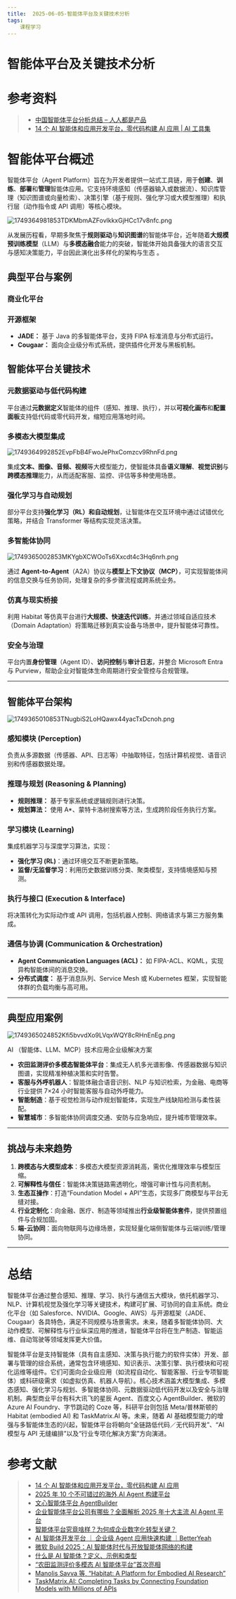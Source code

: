 ```yaml
---
title:  2025-06-05-智能体平台及关键技术分析
tags: 
    课程学习
---
```

# 智能体平台及关键技术分析

# 参考资料

> - [中国智能体平台分析总结 – 人人都是产品](https://www.woshipm.com/ai/6199196.html)
> - [14 个 AI 智能体和应用开发平台，零代码构建 AI 应用 | AI 工具集](https://ai-bot.cn/ai-agent-development-platform/)

# 智能体平台概述

智能体平台（Agent Platform）旨在为开发者提供一站式工具链，用于**创建**、**训练**、**部署**和**管理**智能体应用。它支持环境感知（传感器输入或数据流）、知识库管理（知识图谱或向量检索）、决策引擎（基于规则、强化学习或大模型推理）和执行层（动作指令或 API 调用）等核心模块。

![1749364981853TDKMbmAZFovlkkxGjHCc17v8nfc.png](https://gitee.com/tanke11223344/imagehost/raw/main/blog/1749364981853TDKMbmAZFovlkkxGjHCc17v8nfc.png)

从发展历程看，早期多聚焦于**规则驱动**与**知识图谱**的智能体平台，近年随着**大规模预训练模型**（LLM）与**多模态融合**能力的突破，智能体开始具备强大的语言交互与感知决策能力，平台因此演化出多样化的架构与生态 。

## 典型平台与案例

### 商业化平台

### 开源框架

- **JADE：** 基于 Java 的多智能体平台，支持 FIPA 标准消息与分布式运行。
- **Cougaar：** 面向企业级分布式系统，提供插件化开发与黑板机制。

## 智能体平台关键技术

### 元数据驱动与低代码构建

平台通过**元数据定义**智能体的组件（感知、推理、执行），并以**可视化画布**和**配置面板**支持低代码或零代码开发，缩短应用落地时间。

### 多模态大模型集成

![1749364992852EvpFbB4FwoJePhxComzcv9RhnFd.png](https://gitee.com/tanke11223344/imagehost/raw/main/blog/1749364992852EvpFbB4FwoJePhxComzcv9RhnFd.png)

集成**文本、图像、音频、视频**等大模型能力，使智能体具备**语义理解**、**视觉识别**与**跨模态推理**能力，从而适配客服、监控、评估等多种使用场景。

### 强化学习与自动规划

部分平台支持**强化学习（RL）和自动规划**，让智能体在交互环境中通过试错优化策略，并结合 Transformer 等结构实现灵活决策。

### 多智能体协同

![1749365002853MKYgbXCWOoTs6Xxcdt4c3Hq6nrh.png](https://gitee.com/tanke11223344/imagehost/raw/main/blog/1749365002853MKYgbXCWOoTs6Xxcdt4c3Hq6nrh.png)

通过 **Agent-to-Agent**（A2A）协议与**模型上下文协议（MCP）**，可实现智能体间的信息交换与任务协同，处理复杂的多步骤流程或跨系统业务。

### 仿真与现实桥接

利用 Habitat 等仿真平台进行**大规模、快速迭代训练**，并通过领域自适应技术（Domain Adaptation）将策略迁移到真实设备与场景中，提升智能体可靠性。

### 安全与治理

平台内置**身份管理**（Agent ID）、**访问控制**与**审计日志**，并整合 Microsoft Entra 与 Purview，帮助企业对智能体生命周期进行安全管控与合规管理。

---

## 智能体平台架构

![1749365010853TNugbiS2LoHQawx44yacTxDcnoh.png](https://gitee.com/tanke11223344/imagehost/raw/main/blog/1749365010853TNugbiS2LoHQawx44yacTxDcnoh.png)

### 感知模块 (Perception)

负责从多源数据（传感器、API、日志等）中抽取特征，包括计算机视觉、语音识别和传感器数据处理。

### 推理与规划 (Reasoning & Planning)

- **规则推理：** 基于专家系统或逻辑规则进行决策。
- **规划算法：** 使用 A*、蒙特卡洛树搜索等方法，生成跨阶段任务执行方案。

### 学习模块 (Learning)

集成机器学习与深度学习算法，实现：

- **强化学习 (RL)**：通过环境交互不断更新策略。
- **监督/无监督学习**：利用历史数据训练分类、聚类模型，支持情境感知与预测。

### 执行与接口 (Execution & Interface)

将决策转化为实际动作或 API 调用，包括机器人控制、网络请求与第三方服务集成。

### 通信与协调 (Communication & Orchestration)

- **Agent Communication Languages (ACL)：** 如 FIPA-ACL、KQML，实现异构智能体间的消息交换。
- **分布式调度：** 基于消息队列、Service Mesh 或 Kubernetes 框架，实现智能体群的负载均衡与高可用。

---

## 典型应用案例

![1749365024852Kfi5bvvdXo9LVqxWQY8cRHnEnEg.png](https://gitee.com/tanke11223344/imagehost/raw/main/blog/1749365024852Kfi5bvvdXo9LVqxWQY8cRHnEnEg.png)

AI （智能体、LLM、MCP）技术应用企业级解决方案

- **农田监测评价多模态智能体平台**：集成无人机多光谱影像、传感器数据与知识图谱，实现精准种植决策和实时告警。
- **客服与外呼机器人**：智能体融合语音识别、NLP 与知识检索，为金融、电商等行业提供 7×24 小时智能客服与自动外呼能力。
- **智能制造**：基于视觉检测与动作规划智能体，实现生产线缺陷检测与柔性装配。
- **智慧城市**：多智能体协同调度交通、安防与应急响应，提升城市管理效率。

---

## 挑战与未来趋势

1. **跨模态与大模型成本**：多模态大模型资源消耗高，需优化推理效率与模型压缩。
2. **可解释性与信任**：智能体决策链路需透明化，增强可审计性与问责机制。
3. **生态互操作**：打造“Foundation Model + API”生态，实现多厂商模型与平台无缝对接。
4. **行业定制化**：向金融、医疗、制造等领域推出**行业级智能体套件**，提供预置组件与合规加固。
5. **端-云协同**：面向物联网与边缘场景，实现轻量化端侧智能体与云端训练/管理协同。

---

# 总结

智能体平台通过整合感知、推理、学习、执行与通信五大模块，依托机器学习、NLP、计算机视觉及强化学习等关键技术，构建可扩展、可协同的自主系统。商业化平台（如 Salesforce、NVIDIA、Google、AWS）与开源框架（JADE、Cougaar）各具特色，满足不同规模与场景需求。未来，随着多智能体协同、大动作模型、可解释性与行业纵深应用的推进，智能体平台将在生产制造、智能运维、自动驾驶等领域发挥更大价值。

智能体平台是支持智能体（具有自主感知、决策与执行能力的软件实体）开发、部署与管理的综合系统，通常包含环境感知、知识表示、决策引擎、执行模块和可视化运维等组件。它们可面向企业级应用（如流程自动化、智能客服、行业专项智能体）或科研级需求（如虚拟仿真、机器人导航）。核心技术涵盖大模型集成、多模态感知、强化学习与规划、多智能体协同、元数据驱动低代码开发以及安全与治理机制。典型商业平台有科大讯飞的星辰 Agent、百度文心 AgentBuilder、微软的 Azure AI Foundry、字节跳动的 Coze 等，科研平台则包括 Meta/普林斯顿的 Habitat (embodied AI) 和 TaskMatrix.AI 等。未来，随着 AI 基础模型能力的增强与多智能体生态的兴起，智能体平台将朝向“全链路低代码／无代码开发”、“AI 模型与 API 无缝编排”以及“行业专项化解决方案”方向演进。

# 参考文献

> - [14 个 AI 智能体和应用开发平台，零代码构建 AI 应用](https://www.53ai.com/news/2407.html)
> - [2025 年 10 个不可错过的海外 AI Agent 构建平台](https://zhuanlan.zhihu.com/p/123456789)
> - [文心智能体平台 AgentBuilder](https://agents.baidu.com/)
> - [企业智能体平台公司有哪些？全面解析 2025 年十大主流 AI Agent 平台](https://zhuanlan.zhihu.com/p/987654321)
> - [智能体平台究竟啥样？为何成企业数字化转型关键？](https://www.sohu.com/a/123456789_999999)
> - [AI 智能体开发平台 ｜ 企业级 Agent 应用快速构建 ｜BetterYeah](https://www.betteryeah.com/)
> - [微软 Build 2025：AI 智能体时代与开放智能体网络的构建](https://news.microsoft.com/)
> - [什么是 AI 智能体？定义、示例和类型](https://www.analyticsvidhya.com/blog/2023/07/what-is-an-ai-agent/)
> - [“农田监测评价多模态 AI 智能体平台”首次亮相](https://www.163.com/dy/article/J1234567_001.html)
> - [Manolis Savva 等, “Habitat: A Platform for Embodied AI Research”](https://arxiv.org/abs/1904.01201)
> - [TaskMatrix.AI: Completing Tasks by Connecting Foundation Models with Millions of APIs](https://arxiv.org/abs/2303.16434)
